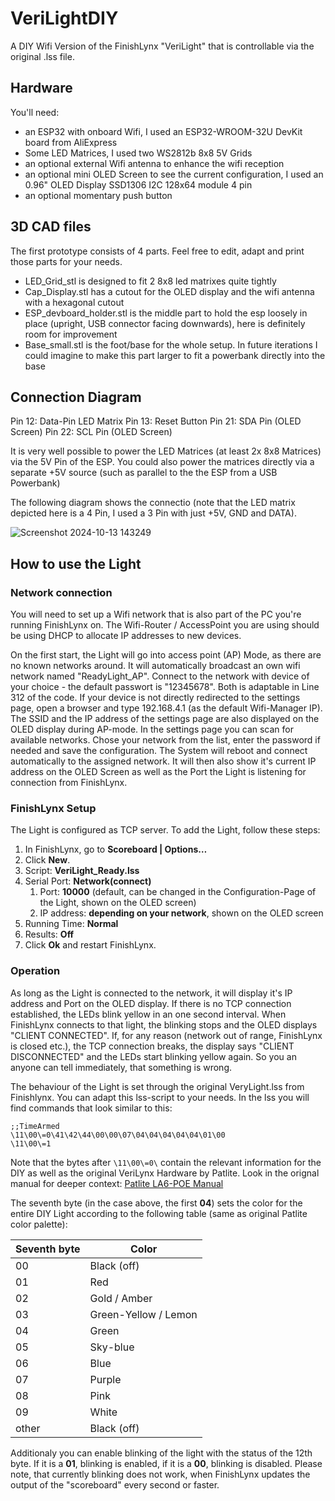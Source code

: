 # VeriLightDIY
A DIY Wifi Version of the FinishLynx "VeriLight" that is controllable via the original .lss file. 

## Hardware
You'll need:

- an ESP32 with onboard Wifi, I used an ESP32-WROOM-32U DevKit board from AliExpress
- Some LED Matrices, I used two WS2812b 8x8 5V Grids
- an optional external Wifi antenna to enhance the wifi reception
- an optional mini OLED Screen to see the current configuration, I used an 0.96" OLED Display SSD1306 I2C 128x64 module 4 pin
- an optional momentary push button

## 3D CAD files
The first prototype consists of 4 parts. Feel free to edit, adapt and print those parts for your needs.

- LED_Grid_stl is designed to fit 2 8x8 led matrixes quite tightly
- Cap_Display.stl has a cutout for the OLED display and the wifi antenna with a hexagonal cutout
- ESP_devboard_holder.stl is the middle part to hold the esp loosely in place (upright, USB connector facing downwards), here is definitely room for improvement
- Base_small.stl is the foot/base for the whole setup. In future iterations I could imagine to make this part larger to fit a powerbank directly into the base

## Connection Diagram
Pin 12: Data-Pin LED Matrix
Pin 13: Reset Button
Pin 21: SDA Pin (OLED Screen)
Pin 22: SCL Pin (OLED Screen)

It is very well possible to power the LED Matrices (at least 2x 8x8 Matrices) via the 5V Pin of the ESP. You could also power the matrices directly via a separate +5V source (such as parallel to the the ESP from a USB Powerbank)

The following diagram shows the connectio (note that the LED matrix depicted here is a 4 Pin, I used a 3 Pin with just +5V, GND and DATA).

![Screenshot 2024-10-13 143249](https://github.com/user-attachments/assets/5a947ef3-50ed-4b9f-8873-23b75017b2aa)

## How to use the Light
### Network connection
You will need to set up a Wifi network that is also part of the PC you're running FinishLynx on. The Wifi-Router / AccessPoint you are using should be using DHCP to allocate IP addresses to new devices.

On the first start, the Light will go into access point (AP) Mode, as there are no known networks around. It will automatically broadcast an own wifi network named "ReadyLight_AP". Connect to the network with device of your choice - the default passwort is "12345678". Both is adaptable in Line 312 of the code. 
If your device is not directly redirected to the settings page, open a browser and type 192.168.4.1 (as the default Wifi-Manager IP).
The SSID and the IP address of the settings page are also displayed on the OLED display during AP-mode.
In the settings page you can scan for available networks. Chose your network from the list, enter the password if needed and save the configuration. The System will reboot and connect automatically to the assigned network. It will then also show it's current IP address on the OLED Screen as well as the Port the Light is listening for connection from FinishLynx.

### FinishLynx Setup
The Light is configured as TCP server. To add the Light, follow these steps:
1. In FinishLynx, go to **Scoreboard | Options…**
2. Click **New**.
3. Script: **VeriLight_Ready.lss**
4. Serial Port: **Network(connect)**
   1. Port: **10000** (default, can be changed in the Configuration-Page of the Light, shown on the OLED screen)
   2. IP address: **depending on your network**, shown on the OLED screen
5. Running Time: **Normal**
6. Results: **Off**
7. Click **Ok** and restart FinishLynx.

### Operation
As long as the Light is connected to the network, it will display it's IP address and Port on the OLED display. 
If there is no TCP connection established, the LEDs blink yellow in an one second interval. When FinishLynx connects to that light, the blinking stops and the OLED displays "CLIENT CONNECTED". If, for any reason (network out of range, FinishLynx is closed etc.), the TCP connection breaks, the display says "CLIENT DISCONNECTED" and the LEDs start blinking yellow again. So you an anyone can tell immediately, that something is wrong.

The behaviour of the Light is set through the original VeryLight.lss from Finishlynx. You can adapt this lss-script to your needs. In the lss you will find commands that look similar to this:

~~~
;;TimeArmed
\11\00\=0\41\42\44\00\00\07\04\04\04\04\04\01\00
\11\00\=1
~~~

Note that the bytes after `\11\00\=0\` contain the relevant information for the DIY as well as the original VeriLynx Hardware by Patlite. Look in the orignal manual for deeper context: [Patlite LA6-POE Manual](https://docs.rs-online.com/ff50/0900766b8167c578.pdf) 

The seventh byte (in the case above, the first **04**) sets the color for the entire DIY Light according to the following table (same as original Patlite color palette):

| Seventh byte      | Color |
| ----------- | ----------- |
| 00   | Black (off)        |
| 01   | Red       |
| 02   | Gold / Amber        |
| 03   | Green-Yellow / Lemon        |
| 04   | Green        |
| 05   | Sky-blue        |
| 06   | Blue        |
| 07   | Purple        |
| 08   | Pink        |
| 09   | White        |
| other   | Black (off)        |

Additionaly you can enable blinking of the light with the status of the 12th byte. If it is a **01**, blinking is enabled, if it is a **00**, blinking is disabled. Please note, that currently blinking does not work, when FinishLynx updates the output of the "scoreboard" every second or faster.

